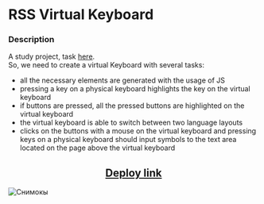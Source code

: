# RSS Virtual Keyboard

### Description
A study project, task [here](https://github.com/rolling-scopes-school/tasks/blob/master/tasks/virtual-keyboard/virtual-keyboard-en.md).<br>
So, we need to create a virtual Keyboard with several tasks:
- all the necessary elements are generated with the usage of JS
- pressing a key on a physical keyboard highlights the key on the virtual keyboard
- if buttons are pressed, all the pressed buttons are highlighted on the virtual keyboard
- the virtual keyboard is able to switch between two language layouts
- clicks on the buttons with a mouse on the virtual keyboard and pressing keys on a physical keyboard should input symbols to the text area located on the page above the virtual keyboard

<h2 align="center"><a href="https://pesukarhutg.github.io/keyboard/" target="_blank">Deploy link</a></h2>

![Снимокы](https://user-images.githubusercontent.com/39487464/209469793-5f198cdc-613f-439b-9f6f-eb3150544224.JPG)
